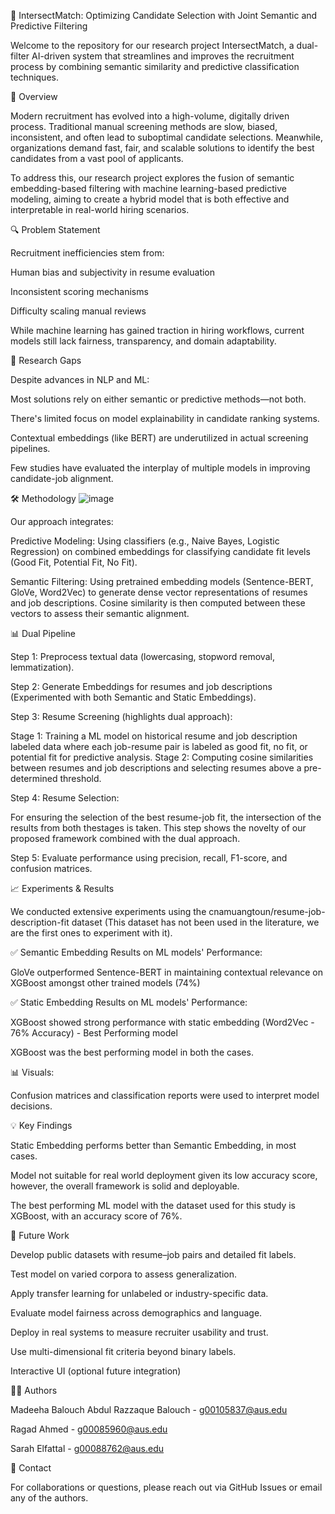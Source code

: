 📌 IntersectMatch: Optimizing Candidate Selection with Joint Semantic and Predictive Filtering

Welcome to the repository for our research project IntersectMatch, a dual-filter AI-driven system that streamlines and improves the recruitment process by combining semantic similarity and predictive classification techniques.

📖 Overview

Modern recruitment has evolved into a high-volume, digitally driven process. Traditional manual screening methods are slow, biased, inconsistent, and often lead to suboptimal candidate selections. Meanwhile, organizations demand fast, fair, and scalable solutions to identify the best candidates from a vast pool of applicants.

To address this, our research project explores the fusion of semantic embedding-based filtering with machine learning-based predictive modeling, aiming to create a hybrid model that is both effective and interpretable in real-world hiring scenarios.

🔍 Problem Statement

Recruitment inefficiencies stem from:

Human bias and subjectivity in resume evaluation

Inconsistent scoring mechanisms

Difficulty scaling manual reviews

While machine learning has gained traction in hiring workflows, current models still lack fairness, transparency, and domain adaptability.

🧠 Research Gaps

Despite advances in NLP and ML:

Most solutions rely on either semantic or predictive methods—not both.

There's limited focus on model explainability in candidate ranking systems.

Contextual embeddings (like BERT) are underutilized in actual screening pipelines.

Few studies have evaluated the interplay of multiple models in improving candidate-job alignment.

🛠️ Methodology
![image](https://github.com/user-attachments/assets/d42f604c-2242-4d0f-b72e-1a4a455348a2)

Our approach integrates:

Predictive Modeling: Using classifiers (e.g., Naive Bayes, Logistic Regression) on combined embeddings for classifying candidate fit levels (Good Fit, Potential Fit, No Fit).

Semantic Filtering: Using pretrained embedding models (Sentence-BERT, GloVe, Word2Vec) to generate dense vector representations of resumes and job descriptions. Cosine similarity is then computed between these vectors to assess their semantic alignment.



📊 Dual Pipeline

Step 1: Preprocess textual data (lowercasing, stopword removal, lemmatization).

Step 2: Generate Embeddings for resumes and job descriptions (Experimented with both Semantic and Static Embeddings).

Step 3: Resume Screening (highlights dual approach): 

Stage 1: Training a ML model on historical resume and job description labeled data where each job-resume pair is labeled as good fit, no fit, or potential fit for predictive analysis.
Stage 2: Computing cosine similarities between resumes and job descriptions and selecting resumes above a pre-determined threshold.

Step 4: Resume Selection:

For ensuring the selection of the best resume-job fit, the intersection of the results from both thestages is taken. This step shows the novelty of our proposed framework combined with the dual approach.

Step 5: Evaluate performance using precision, recall, F1-score, and confusion matrices.

📈 Experiments & Results

We conducted extensive experiments using the cnamuangtoun/resume-job-description-fit dataset (This dataset has not been used in the literature, we are the first ones to experiment with it).

✅ Semantic Embedding Results on ML models' Performance:

GloVe outperformed Sentence-BERT in maintaining contextual relevance on XGBoost amongst other trained models (74%)

✅ Static Embedding Results on ML models' Performance:

XGBoost showed strong performance with static embedding  (Word2Vec - 76% Accuracy) - Best Performing model

XGBoost was the best performing model in both the cases. 

📊 Visuals:

Confusion matrices and classification reports were used to interpret model decisions. 

💡 Key Findings

Static Embedding performs better than Semantic Embedding, in most cases.

Model not suitable for real world deployment given its low accuracy score, however, the overall framework is solid and deployable.

The best performing ML model with the dataset used for this study is XGBoost, with an accuracy score of 76%.


🚀 Future Work

Develop public datasets with resume–job pairs and detailed fit labels.

Test model on varied corpora to assess generalization.

Apply transfer learning for unlabeled or industry-specific data.

Evaluate model fairness across demographics and language.

Deploy in real systems to measure recruiter usability and trust.

Use multi-dimensional fit criteria beyond binary labels.

Interactive UI (optional future integration)

👨‍💼 Authors

Madeeha Balouch Abdul Razzaque Balouch - g00105837@aus.edu

Ragad Ahmed - g00085960@aus.edu

Sarah Elfattal - g00088762@aus.edu

📨 Contact

For collaborations or questions, please reach out via GitHub Issues or email any of the authors.

